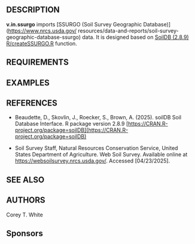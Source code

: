 ## DESCRIPTION

**v.in.ssurgo** imports
[SSURGO (Soil Survey Geographic Database)](<https://www.nrcs.usda.gov/>
resources/data-and-reports/soil-survey-geographic-database-ssurgo) data. It is designed
based on [SoilDB (2.8.9)](https://ncss-tech.github.io/soilDB/index.html)
[R/createSSURGO.R](https://github.com/ncss-tech/soilDB/blob/master/R/createSSURGO.R)
function.

## REQUIREMENTS

## EXAMPLES

## REFERENCES

- Beaudette, D., Skovlin, J., Roecker, S., Brown, A. (2025). soilDB
Soil Database Interface. R package version 2.8.9
[https://CRAN.R-project.org/package=soilDB](https://CRAN.R-project.org/package=soilDB)

- Soil Survey Staff, Natural Resources Conservation Service, United States
Department of Agriculture. Web Soil Survey. Available online at
[<https://websoilsurvey.nrcs.usda.gov/>](https://websoilsurvey.nrcs.usda.gov).
Accessed [04/23/2025].

## SEE ALSO

## AUTHORS

Corey T. White

## Sponsors
